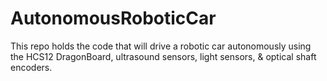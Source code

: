 # AutonomousRoboticCar
This repo holds the code that will drive a robotic car autonomously using the HCS12 DragonBoard, ultrasound sensors, light sensors, &amp; optical shaft encoders.
